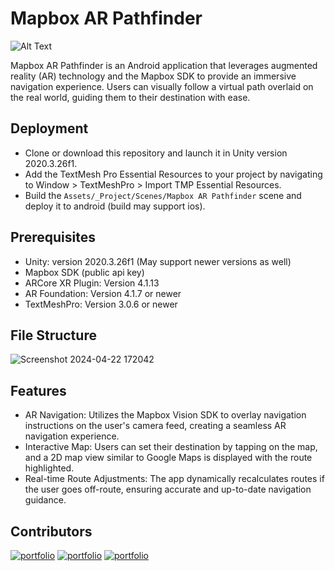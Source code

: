 
# Mapbox AR Pathfinder
![Alt Text](https://media.giphy.com/media/v1.Y2lkPTc5MGI3NjExZXFtb2NwNGxleHNqb29rcm8zZDF5ZWxscnZuMmdyMTBpaGJ0cHlnMyZlcD12MV9pbnRlcm5hbF9naWZfYnlfaWQmY3Q9Zw/QmHmjEwtbQtlkOx8T1/giphy.gif)

Mapbox AR Pathfinder is an Android application that leverages augmented reality (AR) technology and the Mapbox SDK to provide an immersive navigation experience. Users can visually follow a virtual path overlaid on the real world, guiding them to their destination with ease.

## Deployment

* Clone or download this repository and launch it in Unity version 2020.3.26f1.
* Add the TextMesh Pro Essential Resources to your project by navigating to Window > TextMeshPro > Import TMP Essential Resources.
* Build the `Assets/_Project/Scenes/Mapbox AR Pathfinder` scene and deploy it to android (build may support ios).



## Prerequisites
* Unity: version 2020.3.26f1 (May support newer versions as well)
* Mapbox SDK (public api key)
* ARCore XR Plugin: Version 4.1.13
* AR Foundation: Version 4.1.7 or newer
* TextMeshPro: Version 3.0.6 or newer


## File Structure
![Screenshot 2024-04-22 172042](https://github.com/Alby0n/Mapbox-AR-Pathfinder/assets/73681462/9123d7a0-f98e-42a4-b11c-45edb2f65f32)





## Features

* AR Navigation: Utilizes the Mapbox Vision SDK to overlay navigation instructions on the user's camera feed, creating a seamless AR navigation experience.
* Interactive Map: Users can set their destination by tapping on the map, and a 2D map view similar to Google Maps is displayed with the route highlighted.
* Real-time Route Adjustments: The app dynamically recalculates routes if the user goes off-route, ensuring accurate and up-to-date navigation guidance.



## Contributors
[![portfolio](https://img.shields.io/badge/Aby_Stalin-0AF?style=for-the-badge&logo=ReverbNation&logoColor=White)](https://github.com/Alby0n)
[![portfolio](https://img.shields.io/badge/Nadeem_MOHAMMED-000?style=for-the-badge&logo=Starship&logoColor=red)](https://github.com/nadeem100au)
[![portfolio](https://img.shields.io/badge/N_Rizwan-E23?style=for-the-badge&logo=1001Tracklists&logoColor=black)](https://github.com/StuntStorm)
 
